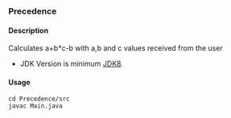 ### Precedence
#### Description
Calculates a+b*c-b with a,b and c values ​​received from the user
- JDK Version is minimum [JDK8](https://www.oracle.com/tr/java/technologies/downloads/).

#### Usage
```
cd Precedence/src
javac Main.java
```